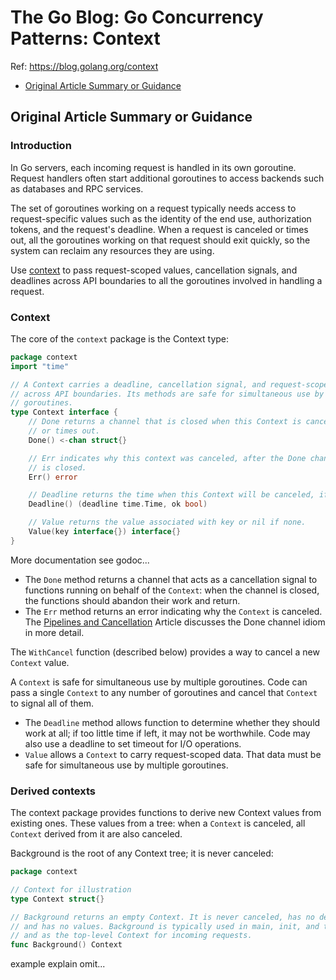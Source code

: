 # The Go Blog: Go Concurrency Patterns: Context

Ref: https://blog.golang.org/context

- [Original Article Summary or Guidance](#original-article-summary-or-guidance)

## Original Article Summary or Guidance

### Introduction

In Go  servers, each incoming request is handled in its own goroutine. Request handlers often start additional goroutines
to access backends such as databases and RPC services.

The set of goroutines working on a request typically needs access to request-specific values such as the identity of the
end use, authorization tokens, and the request's deadline. When a request is canceled or times out, all the goroutines 
working on that request should exit quickly, so the system can reclaim any resources they are using.

Use [context](https://golang.org/pkg/context) to pass request-scoped values, cancellation signals, and deadlines across API boundaries to all the goroutines
involved in handling a request.

### Context

The core of the `context` package is the Context type:

```go
package context
import "time"

// A Context carries a deadline, cancellation signal, and request-scoped values
// across API boundaries. Its methods are safe for simultaneous use by multiple
// goroutines.
type Context interface {
    // Done returns a channel that is closed when this Context is canceled
    // or times out.
    Done() <-chan struct{}

    // Err indicates why this context was canceled, after the Done channel
    // is closed.
    Err() error

    // Deadline returns the time when this Context will be canceled, if any.
    Deadline() (deadline time.Time, ok bool)

    // Value returns the value associated with key or nil if none.
    Value(key interface{}) interface{}
}
```

More documentation see godoc...

- The `Done` method returns a channel that acts as a cancellation signal to functions running on behalf of the `Context`:
when the channel is closed, the functions should abandon their work and return.
- The `Err` method returns an error indicating why the `Context` is canceled. The [Pipelines and Cancellation](https://blog.golang.org/pipelines)
Article discusses the Done channel idiom in more detail.

The `WithCancel` function (described below) provides a way to cancel a new `Context` value.

A `Context` is safe for simultaneous use by multiple goroutines. Code can pass a single `Context` to any number of goroutines
and cancel that `Context` to signal all of them.

- The `Deadline` method allows function to determine whether they should work at all; if too little time if left, it may
not be worthwhile. Code may also use a deadline to set timeout for I/O operations.
- `Value` allows a `Context` to carry request-scoped data. That data must be safe for simultaneous use by multiple goroutines.

### Derived contexts

The context package provides functions to derive new Context values from existing ones. These values from a tree: when a
`Context` is canceled, all `Context` derived from it are also canceled.

Background is the root of any Context tree; it is never canceled:

```go
package context

// Context for illustration
type Context struct{}

// Background returns an empty Context. It is never canceled, has no deadline,
// and has no values. Background is typically used in main, init, and tests,
// and as the top-level Context for incoming requests.
func Background() Context
```

example explain omit...

